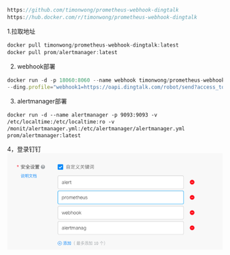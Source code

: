 
```javascript
https://github.com/timonwong/prometheus-webhook-dingtalk
https://hub.docker.com/r/timonwong/prometheus-webhook-dingtalk
```
1.拉取地址
```javascript
docker pull timonwong/prometheus-webhook-dingtalk:latest
docker pull prom/alertmanager:latest
```
2. webhook部署
```javascript
docker run -d -p 18060:8060 --name webhook timonwong/prometheus-webhook-dingtalk:latest \
--ding.profile="webhook1=https://oapi.dingtalk.com/robot/send?access_token=9e695a464b80833859b02de165a52b107108eef4d0601ce4c94faa29b429118e"
```
3. alertmanager部署
```
docker run -d --name alertmanager -p 9093:9093 -v  /etc/localtime:/etc/localtime:ro -v /monit/alertmanager.yml:/etc/alertmanager/alertmanager.yml prom/alertmanager:latest
```
4，登录钉钉
![image](https://github.com/g114486803g/Prometheus/raw/master/%E9%92%89%E9%92%89%E5%91%8A%E8%AD%A6/m/aler.png)
